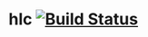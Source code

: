 # hlc [![Build Status](https://travis-ci.org/lpimem/hlc.svg?branch=master)](https://travis-ci.org/lpimem/hlc)
